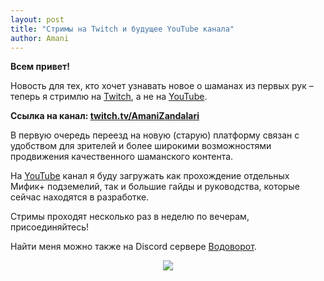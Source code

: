 ```yaml
---    
layout: post    
title: "Стримы на Twitch и будущее YouTube канала"    
author: Amani
---    
```


**Всем привет!**

Новость для тех, кто хочет узнавать новое о шаманах из первых рук – теперь я стримлю на [Twitch](https://www.twitch.tv/amanizandalari), а не на [YouTube](https://www.youtube.com/Amanizandalari).

**Ссылка на канал: [twitch.tv/AmaniZandalari](https://www.twitch.tv/amanizandalari)**

В первую очередь переезд на новую (старую) платформу связан с удобством для зрителей и более широкими возможностями продвижения качественного шаманского контента.

На [YouTube](https://www.youtube.com/Amanizandalari) канал я буду загружать как прохождение отдельных Мифик+ подземелий, так и большие гайды и руководства, которые сейчас находятся в разработке.

Стримы проходят несколько раз в неделю по вечерам, присоединяйтесь!

Найти меня можно также на Discord сервере [Водоворот](https://discord.gg/vodovorot).

<p align="center" width="100%">
    <img src="https://cdn.discordapp.com/attachments/721452625286922290/829627325053927484/unknown.png"> 
</p>
